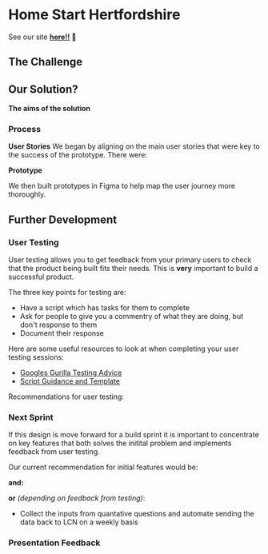 # Home Start Hertfordshire
See our site __[here!!]()__ :eyes: 

## The Challenge


## Our Solution?


 **The aims of the solution**


### Process 

__User Stories__
We began by aligning on the main user stories that were key to the success of the prototype. There were:


__Prototype__  
  
We then built prototypes in Figma to help map the user journey more thoroughly.


## Further Development
### User Testing
User testing allows you to get feedback from your primary users to check that the product being built fits their needs. This is __very__ important to build a successful product. 

The three key points for testing are:
- Have a script which has tasks for them to complete
- Ask for people to give you a commentry of what they are doing, but don't response to them
- Document their response

Here are some useful resources to look at when completing your user testing sessions:
- [Googles Gurilla Testing Advice](https://www.youtube.com/watch?v=0YL0xoSmyZI&feature=youtu.be)
- [Script Guidance and Template](https://github.com/foundersandcoders/master-reference/blob/master/coursebook/weeks-10-12/user-testing.md#1-planning)

Recommendations for user testing:


### Next Sprint
If this design is move forward for a build sprint it is important to concentrate on key features that both solves the initital problem and implements feedback from user testing.

Our current recommendation for initial features would be:

__and:__ 


__or__ _*(depending on feedback from testing)*_:

* Collect the inputs from quantative questions and automate sending the data back to LCN on a weekly basis



### Presentation Feedback

